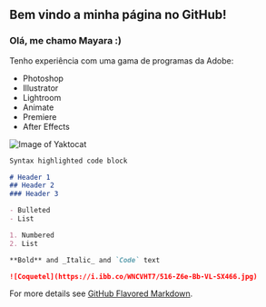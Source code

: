 ## Bem vindo a minha página no GitHub!

### Olá, me chamo Mayara :)

Tenho experiência com uma gama de programas da Adobe:
- Photoshop
- Illustrator
- Lightroom
- Animate
- Premiere
- After Effects

![Image of Yaktocat](https://octodex.github.com/images/yaktocat.png)

```markdown
Syntax highlighted code block

# Header 1
## Header 2
### Header 3

- Bulleted
- List

1. Numbered
2. List

**Bold** and _Italic_ and `Code` text

![Coquetel](https://i.ibb.co/WNCVHT7/516-Z6e-Bb-VL-SX466.jpg)
```

For more details see [GitHub Flavored Markdown](https://guides.github.com/features/mastering-markdown/).
